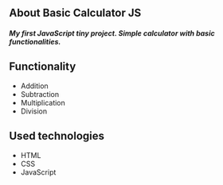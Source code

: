 ## About Basic Calculator JS

##### My first JavaScript tiny project. Simple calculator with basic functionalities.

## Functionality
* Addition
* Subtraction
* Multiplication
* Division

## Used technologies
* HTML
* CSS
* JavaScript
